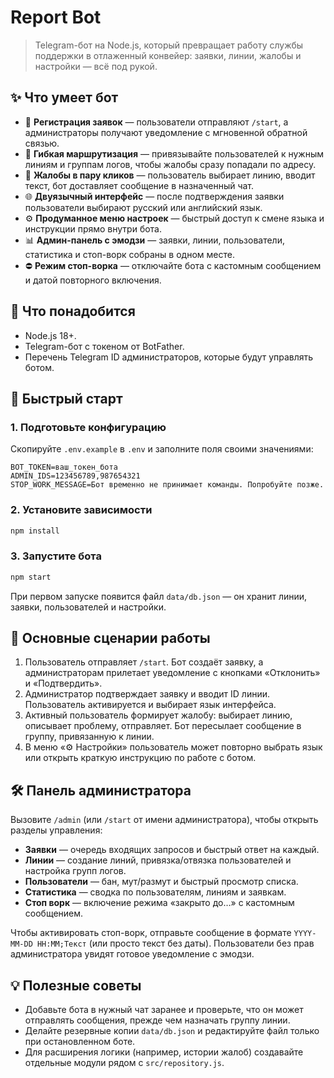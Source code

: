 # Report Bot

> Telegram-бот на Node.js, который превращает работу службы поддержки в отлаженный конвейер: заявки, линии, жалобы и настройки — всё под рукой.

## ✨ Что умеет бот

- 📨 **Регистрация заявок** — пользователи отправляют `/start`, а администраторы получают уведомление с мгновенной обратной связью.
- 🧭 **Гибкая маршрутизация** — привязывайте пользователей к нужным линиям и группам логов, чтобы жалобы сразу попадали по адресу.
- 💬 **Жалобы в пару кликов** — пользователь выбирает линию, вводит текст, бот доставляет сообщение в назначенный чат.
- 🌐 **Двуязычный интерфейс** — после подтверждения заявки пользователи выбирают русский или английский язык.
- ⚙️ **Продуманное меню настроек** — быстрый доступ к смене языка и инструкции прямо внутри бота.
- 📊 **Админ-панель с эмодзи** — заявки, линии, пользователи, статистика и стоп-ворк собраны в одном месте.
- ⛔ **Режим стоп-ворка** — отключайте бота с кастомным сообщением и датой повторного включения.

## 🔧 Что понадобится

- Node.js 18+.
- Telegram-бот с токеном от BotFather.
- Перечень Telegram ID администраторов, которые будут управлять ботом.

## 🚀 Быстрый старт

### 1. Подготовьте конфигурацию
Скопируйте `.env.example` в `.env` и заполните поля своими значениями:

```env
BOT_TOKEN=ваш_токен_бота
ADMIN_IDS=123456789,987654321
STOP_WORK_MESSAGE=Бот временно не принимает команды. Попробуйте позже.
```

### 2. Установите зависимости

```bash
npm install
```

### 3. Запустите бота

```bash
npm start
```

При первом запуске появится файл `data/db.json` — он хранит линии, заявки, пользователей и настройки.

## 🧭 Основные сценарии работы

1. Пользователь отправляет `/start`. Бот создаёт заявку, а администраторам прилетает уведомление с кнопками «Отклонить» и «Подтвердить».
2. Администратор подтверждает заявку и вводит ID линии. Пользователь активируется и выбирает язык интерфейса.
3. Активный пользователь формирует жалобу: выбирает линию, описывает проблему, отправляет. Бот пересылает сообщение в группу, привязанную к линии.
4. В меню «⚙️ Настройки» пользователь может повторно выбрать язык или открыть краткую инструкцию по работе с ботом.

## 🛠️ Панель администратора

Вызовите `/admin` (или `/start` от имени администратора), чтобы открыть разделы управления:

- **Заявки** — очередь входящих запросов и быстрый ответ на каждый.
- **Линии** — создание линий, привязка/отвязка пользователей и настройка групп логов.
- **Пользователи** — бан, мут/размут и быстрый просмотр списка.
- **Статистика** — сводка по пользователям, линиям и заявкам.
- **Стоп ворк** — включение режима «закрыто до…» с кастомным сообщением.

Чтобы активировать стоп-ворк, отправьте сообщение в формате `YYYY-MM-DD HH:MM;Текст` (или просто текст без даты). Пользователи без прав администратора увидят готовое уведомление с эмодзи.

## 💡 Полезные советы

- Добавьте бота в нужный чат заранее и проверьте, что он может отправлять сообщения, прежде чем назначать группу линии.
- Делайте резервные копии `data/db.json` и редактируйте файл только при остановленном боте.
- Для расширения логики (например, истории жалоб) создавайте отдельные модули рядом с `src/repository.js`.
